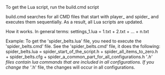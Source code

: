 To get the Lua script, run the build.cmd script

build.cmd searches for all CMD files that start with player_ and spider_ and executes them sequentially. As a result, all Lua scripts are updated.


How it works.
In general terms:
	settings_1.lua = 1.txt + 2.txt + ... + n.txt

Example:
To get the 'spider_belts.lua' file, you need to execute the 'spider_belts.cmd' file.
See the 'spider_belts.cmd' file, it does the following:
	spider_belts.lua = 	spider_start_of_the_script.h +
						spider_all_items_to_zero.h +
						spider_belts.cfg +
						spider_a_common_part_for_all_configurations.h
'*.h' files contain lua commands that are included in all configurations. 
If you change the '*.h' file, the changes will occur in all configurations.
	
